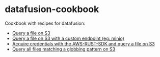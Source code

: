 # datafusion-cookbook

Cookbook with recipes for datafusion:

* [Query a file on S3](./content/docs/s3)
* [Query a file on S3 with a custom endpoint (eg: minio)](./content/docs/s3-custom-endpoint)
* [Acquire credentials with the AWS-RUST-SDK and query a file on S3](./content/docs/s3-sdk-credentials)
* [Query all files matching a globbing pattern on S3](./content/docs/s3-globbing)
